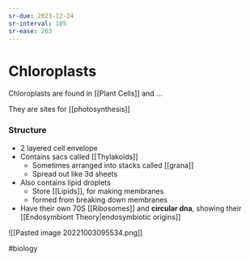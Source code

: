 ```yaml
---
sr-due: 2023-12-24
sr-interval: 105
sr-ease: 263
---
```

# Chloroplasts
Chloroplasts are found in [[Plant Cells]] and ...

They are sites for [[photosynthesis]]

### Structure
- 2 layered cell envelope
- Contains sacs called [[Thylakoids]]
	- Sometimes arranged into stacks called [[grana]]
	- Spread out like 3d sheets
- Also contains lipid droplets
	- Store [[Lipids]], for making membranes 
	- formed from breaking down membranes
- Have their own 70S [[Ribosomes]] and **circular dna**, showing their [[Endosymbiont Theory|endosymbiotic origins]]

![[Pasted image 20221003095534.png]]

#biology 